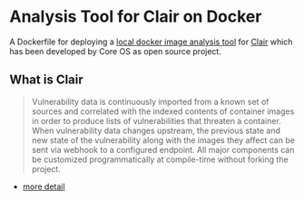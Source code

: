 # Analysis Tool for Clair on Docker

A Dockerfile for deploying a [local docker image analysis tool](https://github.com/coreos/clair/tree/master/contrib/analyze-local-images) for [Clair](https://github.com/coreos/clair) which has been developed by Core OS as open source project.

## What is Clair

>Vulnerability data is continuously imported from a known set of sources and correlated with the indexed contents of container images in order to produce lists of vulnerabilities that threaten a container. When vulnerability data changes upstream, the previous state and new state of the vulnerability along with the images they affect can be sent via webhook to a configured endpoint. All major components can be customized programmatically at compile-time without forking the project.

* [more detail](https://github.com/coreos/clair/blob/master/README.md)



